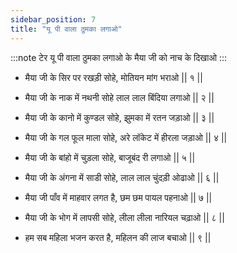 ```yaml
---
sidebar_position: 7
title: "यू पी वाला ठुमका लगाओ"
---
```


:::note टेर
यू पी वाला ठुमका लगाओ के मैया जी को नाच के दिखाओ
:::

- मैया जी के सिर पर रखड़ी सोहे, मोतियन मांग भराओ || १ ||

- मैया जी के नाक में नथनी सोहे लाल लाल बिंदिया लगाओ || २ ||

- मैया जी के कानो में कुण्डल सोहे, झुमका में रतन जड़ाओ || ३ ||

- मैया जी के गल फूल माला सोहे, अरे लॉकेट में हीरला जड़ाओ || ४ ||

- मैया जी के बांहो में चुड़ला सोहे, बाजूबंद री लगाओ || ५ ||

- मैया जी के अंगना में साडी सोहे, लाल लाल चुंदड़ी ओढाओ || ६ ||

- मैया जी पाँव में माहवार लगत है, छम छम पायल पहनाओ || ७ ||

- मैया जी के भोग में लापसी सोहे, लीला लीला नारियल चढ़ाओ || ८ ||

- हम सब महिला भजन करत है, महिलन की लाज बचाओ || ९ ||
